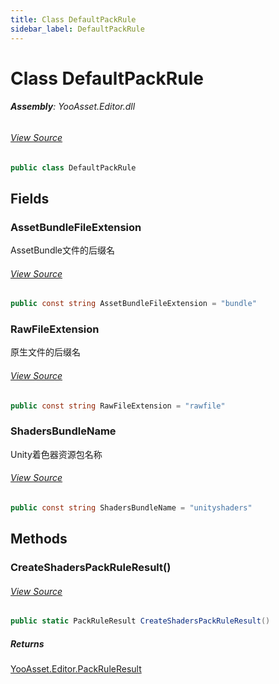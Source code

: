 ```yaml
---
title: Class DefaultPackRule
sidebar_label: DefaultPackRule
---
```

# Class DefaultPackRule


###### **Assembly**: YooAsset.Editor.dll
###### [View Source](https://github.com/tuyoogame/YooAsset/blob/main/Assets/YooAsset/Editor/AssetBundleCollector/DefaultPackRule.cs#L7)
```csharp title="Declaration"
public class DefaultPackRule
```
## Fields
### AssetBundleFileExtension
AssetBundle文件的后缀名
###### [View Source](https://github.com/tuyoogame/YooAsset/blob/main/Assets/YooAsset/Editor/AssetBundleCollector/DefaultPackRule.cs#L12)
```csharp title="Declaration"
public const string AssetBundleFileExtension = "bundle"
```
### RawFileExtension
原生文件的后缀名
###### [View Source](https://github.com/tuyoogame/YooAsset/blob/main/Assets/YooAsset/Editor/AssetBundleCollector/DefaultPackRule.cs#L17)
```csharp title="Declaration"
public const string RawFileExtension = "rawfile"
```
### ShadersBundleName
Unity着色器资源包名称
###### [View Source](https://github.com/tuyoogame/YooAsset/blob/main/Assets/YooAsset/Editor/AssetBundleCollector/DefaultPackRule.cs#L22)
```csharp title="Declaration"
public const string ShadersBundleName = "unityshaders"
```
## Methods
### CreateShadersPackRuleResult()

###### [View Source](https://github.com/tuyoogame/YooAsset/blob/main/Assets/YooAsset/Editor/AssetBundleCollector/DefaultPackRule.cs#L25)
```csharp title="Declaration"
public static PackRuleResult CreateShadersPackRuleResult()
```

##### Returns

[YooAsset.Editor.PackRuleResult](../YooAsset.Editor/PackRuleResult.md)
